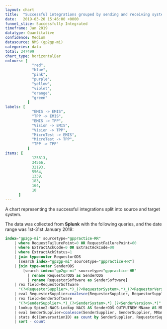```yaml
---
layout: chart
title:  "Successful integrations grouped by sending and receiving system type"
date:   2019-03-20 15:46:00 +0000
funnel_slice: Successfully Integrated
timeframe: Jan 2019
datatype: Quantitative
confidence: Medium
datasource: NMS (gp2gp-mi)
categories: data
total: 247499
chart_type: horizontalBar
colours: [
            "red",
            "blue",
            "pink",
            "purple",
            "yellow",
            "violet",
            "orange",
            "green"
          ]
labels: [
            "EMIS -> EMIS",
            "TPP -> EMIS",
            "EMIS -> TPP",
            "Vision -> EMIS",
            "Vision -> TPP",
            "MicroTest -> EMIS",
            "MicroTest -> TPP",
            "TPP -> TPP"
          ]
items: [
            125813,
            34566,
            32193,
            5564,
            1339,
            183,
            164,
            10
      ]
---
```

A chart representing the successful integrations split into source and target system.

The data was collected from **Splunk** with the following queries, and the date range was 1st-31st January 2019:

```sql
index="gp2gp-mi" sourcetype="gppractice-RR"
    | where RequestFailurePoint=0 OR RequestFailurePoint=60 
    | where ExtractAckCode=0 OR ExtractAckCode=00
    | where ExtractAckStatus=1
    | join type=outer RequestorODS 
      [search index="gp2gp-mi" sourcetype="gppractice-HR"] 
    | join type=outer SenderODS 
        [search index="gp2gp-mi" sourcetype="gppractice-HR" 
          | rename RequestorODS as SenderODS 
          | rename RequestorSoftware as SenderSoftware]
    | rex field=RequestorSoftware 
      "(?<RequestorSupplier>.*)_(?<RequestorSystem>.*)_(?<RequestorVersion>.*)"
    | eval RequestorSupplier=coalesce(RequestorSupplier, RequestorSupplier, "unknown")
    | rex field=SenderSoftware 
      "(?<SenderSupplier>.*)_(?<SenderSystem>.*)_(?<SenderVersion>.*)"
    | lookup Spine2-NACS-Lookup NACS AS SenderODS OUTPUTNEW MName AS MName
    | eval SenderSupplier=coalesce(SenderSupplier, SenderSupplier, MName, MName, "unknown")
    | stats dc(ConversationID) as count by SenderSupplier, RequestorSupplier
    | sort - count
```
